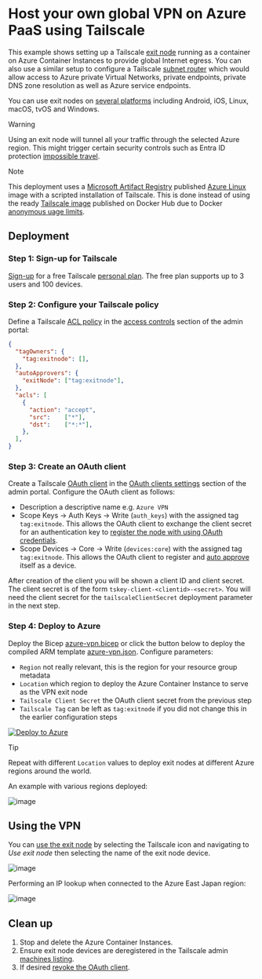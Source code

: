 # Host your own global VPN on Azure PaaS using Tailscale

This example shows setting up a Tailscale [exit node](https://tailscale.com/kb/1103/exit-nodes) running as a container on Azure Container Instances to provide global Internet egress. You can also use a similar setup to configure a Tailscale [subnet router](https://tailscale.com/kb/1019/subnets) which would allow access to Azure private Virtual Networks, private endpoints, private DNS zone resolution as well as Azure service endpoints.

You can use exit nodes on [several platforms](https://tailscale.com/kb/1347/installation#install-and-update-instructions) including Android, iOS, Linux, macOS, tvOS and Windows.

> [!WARNING]
> Using an exit node will tunnel all your traffic through the selected Azure region. This might trigger certain security controls such as Entra ID protection [impossible travel](https://learn.microsoft.com/en-us/entra/id-protection/concept-identity-protection-risks#impossible-travel).

> [!NOTE]
> This deployment uses a [Microsoft Artifact Registry](https://mcr.microsoft.com/) published [Azure Linux](https://github.com/microsoft/azurelinux) image with a scripted installation of Tailscale. This is done instead of using the ready [Tailscale image](https://hub.docker.com/r/tailscale/tailscale) published on Docker Hub due to Docker [anonymous uage limits](https://docs.docker.com/docker-hub/usage/).

## Deployment

### Step 1: Sign-up for Tailscale

[Sign-up](https://login.tailscale.com/start) for a free Tailscale [personal plan](https://tailscale.com/pricing?plan=personal). The free plan supports up to 3 users and 100 devices.

### Step 2: Configure your Tailscale policy

Define a Tailscale [ACL policy](https://tailscale.com/kb/1018/acls) in the [access controls](https://login.tailscale.com/admin/acls/file) section of the admin portal:

```json
{
  "tagOwners": {
    "tag:exitnode": [],
  },
  "autoApprovers": {
    "exitNode": ["tag:exitnode"],
  },
  "acls": [
    {
      "action": "accept",
      "src":    ["*"],
      "dst":    ["*:*"],
    },
  ],
}
```

### Step 3: Create an OAuth client

Create a Tailscale [OAuth client](https://tailscale.com/kb/1215/oauth-clients) in the [OAuth clients settings](https://login.tailscale.com/admin/settings/oauth) section of the admin portal. Configure the OAuth client as follows:
- Description a descriptive name e.g. `Azure VPN`
- Scope Keys -> Auth Keys -> Write (`auth_keys`) with the assigned tag `tag:exitnode`. This allows the OAuth client to exchange the client secret for an authentication key to [register the node with using OAuth credentials](https://tailscale.com/kb/1215/oauth-clients#registering-new-nodes-using-oauth-credentials).
- Scope Devices -> Core -> Write (`devices:core`) with the assigned tag `tag:exitnode`. This allows the OAuth client to register and [auto approve](https://tailscale.com/kb/1337/acl-syntax#auto-approvers) itself as a device.

After creation of the client you will be shown a client ID and client secret. The client secret is of the form `tskey-client-<clientid>-<secret>`. You will need the client secret for the `tailscaleClientSecret` deployment parameter in the next step.

### Step 4: Deploy to Azure

Deploy the Bicep [azure-vpn.bicep](#file-azure-vpn-bicep) or click the button below to deploy the compiled ARM template [azure-vpn.json](#file-azure-vpn-json). Configure parameters:
- `Region` not really relevant, this is the region for your resource group metadata
- `Location` which region to deploy the Azure Container Instance to serve as the VPN exit node
- `Tailscale Client Secret` the OAuth client secret from the previous step
- `Tailscale Tag` can be left as `tag:exitnode` if you did not change this in the earlier configuration steps

[![Deploy to Azure](https://aka.ms/deploytoazurebutton)](https://portal.azure.com/#create/Microsoft.Template/uri/https%3A%2F%2Fgist.githubusercontent.com%2FFraserMetcalf%2Fd7331235931710ccb8da0c87587cce73%2Fraw%2Ffcc60692e7dd5c2894fa83981a72c13666bc0e56%2Fazure-vpn.json)

> [!TIP]
> Repeat with different `Location` values to deploy exit nodes at different Azure regions around the world.

An example with various regions deployed:

![image](https://gist.github.com/user-attachments/assets/f964464b-2ebc-4a62-bfa3-b3a89bee3dc2)

## Using the VPN

You can [use the exit node](https://tailscale.com/kb/1408/quick-guide-exit-nodes#use-an-exit-node) by selecting the Tailscale icon and navigating to *Use exit node* then selecting the name of the exit node device.

![image](https://gist.github.com/user-attachments/assets/4b30d7fc-5f35-4e3a-aaa4-125e617df296)

Performing an IP lookup when connected to the Azure East Japan region:

![image](https://gist.github.com/user-attachments/assets/28b2431c-0468-4886-a030-ceeb799a11ae)

## Clean up

1. Stop and delete the Azure Container Instances.
2. Ensure exit node devices are deregistered in the Tailscale admin [machines listing](https://login.tailscale.com/admin/machines).
3. If desired [revoke the OAuth client](https://tailscale.com/kb/1215/oauth-clients#revoking-an-oauth-client).
